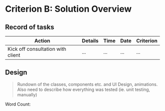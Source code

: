 # Criterion B: Solution Overview

## Record of tasks

| Action | Details | Time | Date | Criterion
| --- | --- | --- | --- | --- |
| Kick off consultation with client | ... | ... | ... | ...

## Design
> Rundown of the classes, components etc. and UI Design, animations.
  Also need to describe how everything was tested (ie. unit testing, manually)

Word Count: 